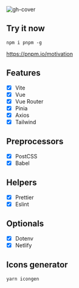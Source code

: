 ![gh-cover](https://user-images.githubusercontent.com/25357754/199942788-33ff28c3-2061-460b-8a4c-49620bc6dbc3.png)

## Try it now

```
npm i pnpm -g
```
https://pnpm.io/motivation

## Features

- [x] Vite
- [x] Vue
- [x] Vue Router
- [x] Pinia
- [x] Axios
- [x] Tailwind

## Preprocessors

- [x] PostCSS
- [x] Babel

## Helpers

- [x] Prettier
- [x] Eslint

## Optionals

- [x] Dotenv
- [x] Netlify

## Icons generator

```
yarn icongen
```
